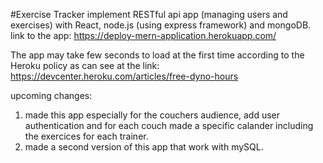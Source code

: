 #Exercise Tracker
implement RESTful api app (managing users and exercises) with React, node.js (using express framework) and mongoDB.
link to the app: https://deploy-mern-application.herokuapp.com/

The app may take few seconds to load at the first time according to the Heroku policy as can see at the link: https://devcenter.heroku.com/articles/free-dyno-hours

upcoming changes:
1. made this app especially for the couchers audience, add user authentication and for each couch made a specific calander including the exercices for each trainer.
2. made a second version of this app that work with mySQL.

